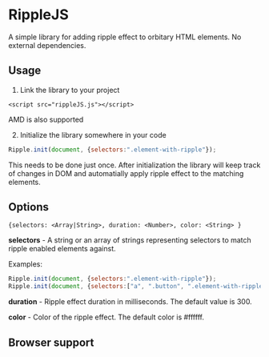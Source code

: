 # RippleJS
A simple library for adding ripple effect to orbitary HTML elements. No external dependencies.

## Usage

1. Link the library to your project
  
  `<script src="rippleJS.js"></script>`
  
  AMD is also supported
  
2. Initialize the library somewhere in your code
  
  ```javascript
  Ripple.init(document, {selectors:".element-with-ripple"});
  ```
  
  This needs to be done just once. After initialization the library will keep track of changes in DOM and automatially apply ripple effect to the matching elements.
  
## Options

   `
        {selectors: <Array|String>,
       duration: <Number>,
       color: <String>
       }
    `
  
  **selectors** - A string or an array of strings representing selectors to match ripple enabled elements against.
  
  Examples:
  ```javascript
  Ripple.init(document, {selectors:".element-with-ripple"});
  Ripple.init(document, {selectors:["a", ".button", ".element-with-ripple"]});
  ```
  **duration** - Ripple effect duration in milliseconds. The default value is 300.
  
  **color** - Color of the ripple effect. The default color is #ffffff.
  
## Browser support
